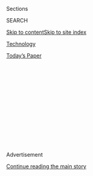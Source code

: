 <div id="app">

<div>

<div>

<div>

<div class="NYTAppHideMasthead css-1q2w90k e1suatyy0">

<div class="section css-ui9rw0 e1suatyy2">

<div class="css-eph4ug er09x8g0">

<div class="css-6n7j50">

</div>

<span class="css-1dv1kvn">Sections</span>

<div class="css-10488qs">

<span class="css-1dv1kvn">SEARCH</span>

</div>

[Skip to content](#site-content)[Skip to site index](#site-index)

</div>

<div id="masthead-section-label" class="css-1wr3we4 eaxe0e00">

[Technology](https://www.nytimes.com/section/technology)

</div>

<div class="css-10698na e1huz5gh0">

</div>

</div>

<div id="masthead-bar-one" class="section hasLinks css-15hmgas e1csuq9d3">

<div class="css-uqyvli e1csuq9d0">

</div>

<div class="css-1uqjmks e1csuq9d1">

</div>

<div class="css-9e9ivx">

[](https://myaccount.nytimes.com/auth/login?response_type=cookie&client_id=vi)

</div>

<div class="css-1bvtpon e1csuq9d2">

[Today’s Paper](https://www.nytimes.com/section/todayspaper)

</div>

</div>

</div>

</div>

<div data-aria-hidden="false">

<div id="site-content" role="main">

<div>

<div class="css-1aor85t" style="opacity:0.000000001;z-index:-1;visibility:hidden">

<div class="css-1hqnpie">

<div class="css-epjblv">

<span class="css-17xtcya">[Technology](/section/technology)</span><span class="css-x15j1o">|</span><span class="css-fwqvlz">India
Proposes Chinese-Style Internet Censorship</span>

</div>

<div class="css-k008qs">

<div class="css-1iwv8en">

<span class="css-18z7m18"></span>

<div>

</div>

</div>

<span class="css-1n6z4y">https://nyti.ms/2UXhaPS</span>

<div class="css-1705lsu">

<div class="css-4xjgmj">

<div class="css-4skfbu" role="toolbar" data-aria-label="Social Media Share buttons, Save button, and Comments Panel with current comment count" data-testid="share-tools">

  - 
  - 
  - 
  - 
    
    <div class="css-6n7j50">
    
    </div>

  - 

</div>

</div>

</div>

</div>

</div>

</div>

<div id="NYT_TOP_BANNER_REGION" class="css-13pd83m">

</div>

<div id="top-wrapper" class="css-1sy8kpn">

<div id="top-slug" class="css-l9onyx">

Advertisement

</div>

[Continue reading the main story](#after-top)

<div class="ad top-wrapper" style="text-align:center;height:100%;display:block;min-height:250px">

<div id="top" class="place-ad" data-position="top" data-size-key="top">

</div>

</div>

<div id="after-top">

</div>

</div>

<div id="sponsor-wrapper" class="css-1hyfx7x">

<div id="sponsor-slug" class="css-19vbshk">

Supported by

</div>

[Continue reading the main story](#after-sponsor)

<div id="sponsor" class="ad sponsor-wrapper" style="text-align:center;height:100%;display:block">

</div>

<div id="after-sponsor">

</div>

</div>

<div class="css-1vkm6nb ehdk2mb0">

# India Proposes Chinese-Style Internet Censorship

</div>

<div class="css-79elbk" data-testid="photoviewer-wrapper">

<div class="css-z3e15g" data-testid="photoviewer-wrapper-hidden">

</div>

<div class="css-1a48zt4 ehw59r15" data-testid="photoviewer-children">

![<span class="css-16f3y1r e13ogyst0" data-aria-hidden="true">Babu Lal
teaching neighbors in Taradand, India, how to use their cellphones to
browse the web. The country’s government is considering broad new powers
to suppress online
content.</span><span class="css-cnj6d5 e1z0qqy90" itemprop="copyrightHolder"><span class="css-1ly73wi e1tej78p0">Credit...</span><span><span>Atul
Loke for The New York
Times</span></span></span>](https://static01.nyt.com/images/2019/02/15/business/15indiacensor1/merlin_121556441_f33419db-157b-49bc-b54a-27d8cfdf6620-articleLarge.jpg?quality=75&auto=webp&disable=upscale)

</div>

</div>

<div class="css-xt80pu e12qa4dv0">

<div class="css-18e8msd">

<div class="css-vp77d3 epjyd6m0">

<div class="css-1baulvz">

By [<span class="css-1baulvz last-byline" itemprop="name">Vindu
Goel</span>](https://www.nytimes.com/by/vindu-goel)

</div>

</div>

  - Feb. 14, 2019

  - 
    
    <div class="css-4xjgmj">
    
    <div class="css-d8bdto" role="toolbar" data-aria-label="Social Media Share buttons, Save button, and Comments Panel with current comment count" data-testid="share-tools">
    
      - 
      - 
      - 
      - 
        
        <div class="css-6n7j50">
        
        </div>
    
      - 
    
    </div>
    
    </div>

</div>

</div>

<div class="section meteredContent css-1r7ky0e" name="articleBody" itemprop="articleBody">

<div class="css-1fanzo5 StoryBodyCompanionColumn">

<div class="css-53u6y8">

NEW DELHI — India’s government has proposed giving itself vast new
powers to suppress internet content, igniting a heated battle with
global technology giants and prompting comparisons to censorship in
China.

Under the [proposed
rules](https://meity.gov.in/content/comments-suggestions-invited-draft-%E2%80%9C-information-technology-intermediary-guidelines),
Indian officials could demand that Facebook, Google, Twitter,
[TikTok](https://www.nytimes.com/2018/09/28/technology/bytedance-fundraising-toutiao-tiktok.html)
and others remove posts or videos that they deem libelous, invasive of
privacy, hateful or deceptive. Internet companies would also have to
build automated screening tools to block Indians from seeing “unlawful
information or content.” Another provision would weaken the privacy
protections of messaging services like WhatsApp so that the authorities
could trace messages back to their original senders.

The new rules could be imposed by Prime Minister Narendra Modi’s
government anytime after the public comment period ends on Thursday
night. The administration has been eager to get them in place before the
date is set for this spring’s national elections, which will prompt
special pre-election rules limiting new policies.

Civil liberties groups and other critics said the changes would violate
constitutional protections for free speech and privacy and put India in
the same league as autocratic countries like China and Russia. Some of
them suggested that the Modi administration was rushing to adopt the
regulations so it could more easily pressure the tech platforms to
remove social media posts by political opponents in the coming election.

</div>

</div>

<div class="css-1fanzo5 StoryBodyCompanionColumn">

<div class="css-53u6y8">

“The proposed changes have an authoritarian bent,” said Apar Gupta,
executive director of the Internet Freedom Foundation, a digital rights
group, which plans to challenge the rules in court if they are enacted.
“This is very similar to what China does to its citizens, where it
polices their every move and tracks their every post on social media.”

</div>

</div>

<div style="max-width:100%;margin:0 auto">

<div id="100000003820245" class="css-17dprlf" data-slug="tech-newsletter-signup" style="max-width:630px">

</div>

</div>

<div class="css-1fanzo5 StoryBodyCompanionColumn">

<div class="css-53u6y8">

India’s proposals add to the growing resistance worldwide against
internet behemoths like Google and Facebook, which once flourished
largely unimpeded. In Europe, officials last year [enacted tough new
rules](https://www.nytimes.com/2018/05/24/technology/europe-gdpr-privacy.html)
to protect people’s online data, forcing the companies to change some
practices. China has long used [a system of internet
filters](https://www.nytimes.com/interactive/2018/11/18/world/asia/china-internet.html),
known as the Great Firewall, to block content and shut out global tech
companies. And [in a 2017
review](https://www.nytimes.com/2017/09/17/technology/facebook-government-regulations.html),
The New York Times tallied more than 50 countries that had passed laws
in recent years to gain greater control over how their people use the
web.

The result may be a splintering internet, where a onetime unified
information superhighway has become increasingly restricted in certain
areas. In India, the [government has used laws to nudge people
away](https://www.nytimes.com/2018/08/31/technology/india-technology-american-giants.html)
from the American tech giants and toward [local
competitors](https://www.nytimes.com/2019/01/30/technology/amazon-walmart-flipkart-india.html?rref=collection%2Fbyline%2Fvindu-goel&action=click&contentCollection=undefined&region=stream&module=stream_unit&version=latest&contentPlacement=1&pgtype=collection),
such as ShareChat, a social network that operates only in Indian
languages, and Reliance Jio, a cellphone giant bankrolled by India’s
richest man.

Mishi Choudhary, founder of SFLC.in, a legal advocacy group in New
Delhi, said Indian governments had tried for nearly a decade to exercise
more control over internet content but had been restrained by the
courts. Now the government is trying again, she said.

</div>

</div>

<div class="css-1fanzo5 StoryBodyCompanionColumn">

<div class="css-53u6y8">

“Ministers have said these companies will have to comply with Indian
rules, and Indian rules are pretty regressive,” said Ms. Choudhary,
whose group filed comments opposing the new rules. “We have Indian
morality. We have to keep law and order. And we cannot hurt religious
sentiments.”

India’s Ministry of Electronics and Information Technology, which
proposed [the online content
changes](https://meity.gov.in/content/comments-suggestions-invited-draft-%E2%80%9C-information-technology-intermediary-guidelines),
has said the new rules simply build on existing laws and are necessary
to combat false and illegal information on social media. The regulations
also seek to hold foreign tech companies — including Chinese app makers
that have little presence in India now — more accountable. Companies
with more than five million Indian users would be required to set up a
local subsidiary and appoint leaders based in the country.

Ajay Sawhney, the information technology secretary, did not respond to
requests for an interview. Officials have privately suggested that they
will consider the public responses to their draft rules and make
adjustments before issuing a final version.

</div>

</div>

<div class="css-79elbk" data-testid="photoviewer-wrapper">

<div class="css-z3e15g" data-testid="photoviewer-wrapper-hidden">

</div>

<div class="css-1a48zt4 ehw59r15" data-testid="photoviewer-children">

![<span class="css-16f3y1r e13ogyst0" data-aria-hidden="true">Ravi
Shankar Prasad, India’s law and information technology minister, has
repeatedly criticized WhatsApp’s response to a wave of killings in India
last year related to false rumors on the
service.</span><span class="css-cnj6d5 e1z0qqy90" itemprop="copyrightHolder"><span class="css-1ly73wi e1tej78p0">Credit...</span><span>Anindito
Mukherjee/Reuters</span></span>](https://static01.nyt.com/images/2019/02/15/business/15indiacensor3/merlin_84188417_64efdb4a-c02d-4096-b891-44f3c9782b26-articleLarge.jpg?quality=75&auto=webp&disable=upscale)

</div>

</div>

<div class="css-1fanzo5 StoryBodyCompanionColumn">

<div class="css-53u6y8">

Working independently as well as through trade groups, Microsoft,
Facebook and dozens of other tech companies are fighting back against
the proposals. They criticized the rules as technically impractical and
said they were a sharp departure from how the rest of the world
regulates “data intermediaries,” a term for companies that host data
provided by their customers and users.

In most countries, including under India’s existing laws, such
intermediaries are given a “safe harbor.” That means they are exempted
from responsibility for illegal or inappropriate content posted on their
services, as long as they remove it once notified by a court or another
designated authority.

In a [filing with the
ministry](https://meity.gov.in/content/addendum1-comments-received-publicstakeholders-draft-%E2%80%9C-information-technology-intermediary)
last week, Microsoft said that complying with India’s new standards
would be “impossible from the process, legal and technology point of
view.”

</div>

</div>

<div class="css-1fanzo5 StoryBodyCompanionColumn">

<div class="css-53u6y8">

The company — whose Hyderabad-born chief executive, Satya Nadella, is a
business icon in India — said the proposal lumped together all
intermediaries, as varied as social networks and Wi-Fi hot spots, even
though each has a different level of control over content that flows
through it. In the filing, Microsoft said it would be difficult to
screen out gambling content, as the rules would require. Filtering the
full range of content demanded by the government would not only violate
privacy and freedom of expression, the company wrote, but would also be
so challenging that “the cost of even attempting compliance will be
prohibitive.”

Trade groups representing the largest tech companies have made similar
arguments in their filings.

Last week, WhatsApp, which is owned by Facebook and has some 250 million
active users in India, said it could not meet the proposed requirement
that it trace viral messages to their origin without destroying the
privacy protections that are core to the service.

“WhatsApp cares deeply about creating a space for private conversations
online,” Carl Woog, a company spokesman, said at a news conference in
New Delhi. He said the proposed rules “would require us to re-architect
WhatsApp, leading to a different product, one that would not be
fundamentally private.”

</div>

</div>

<div class="css-79elbk" data-testid="photoviewer-wrapper">

<div class="css-z3e15g" data-testid="photoviewer-wrapper-hidden">

</div>

<div class="css-1a48zt4 ehw59r15" data-testid="photoviewer-children">

<div class="css-1xdhyk6 erfvjey0">

<span class="css-1ly73wi e1tej78p0">Image</span>

<div class="css-zjzyr8">

<div data-testid="lazyimage-container" style="height:257.77777777777777px">

</div>

</div>

</div>

<span class="css-16f3y1r e13ogyst0" data-aria-hidden="true">Indian
authorities are struggling to deal with inflammatory messages that
spread on social platforms. They shut down the entire internet in 2017
in the state of Punjab just before a popular spiritual guru was
convicted on rape charges. That did not stop his followers from flooding
the streets, and at least 30 people died in the
violence.</span><span class="css-cnj6d5 e1z0qqy90" itemprop="copyrightHolder"><span class="css-1ly73wi e1tej78p0">Credit...</span><span>Narinder
Nanu/Agence France-Presse — Getty Images</span></span>

</div>

</div>

<div class="css-1fanzo5 StoryBodyCompanionColumn">

<div class="css-53u6y8">

Google and Facebook declined to comment beyond filings made by the
industry groups to which they belong. Twitter, which is [jousting with
India’s
Parliament](https://economictimes.indiatimes.com/tech/internet/house-panel-gives-twitter-15-days-to-present-ceo-jack-dorsey/articleshow/67951655.cms)
over claims that it suppresses right-wing content, said in a statement
that it hoped that any changes to the rules would “strike a careful
balance that protects important values such as freedom of expression.”

India began signaling last year that it [planned to impose tough
rules](https://www.nytimes.com/2018/08/31/technology/india-technology-american-giants.html)
on the tech industry, ending the free rein that American tech giants
have long enjoyed in this country of 1.3 billion people, which has been
the world’s fastest-growing market for new internet users. Among other
things, officials discussed European-style limits on what big internet
companies can do with users’ personal data.

The newest proposals on internet content were introduced at a private
meeting with tech companies [in
December](https://meity.gov.in/content/comments-suggestions-invited-draft-%E2%80%9C-information-technology-intermediary-guidelines).
They were on track for quick passage until the details [leaked to The
Indian
Express](https://indianexpress.com/article/india/it-act-amendments-data-privacy-freedom-of-speech-fb-twitter-5506572/),
a local newspaper, which prompted the government to invite broader
feedback.

</div>

</div>

<div class="css-1fanzo5 StoryBodyCompanionColumn">

<div class="css-53u6y8">

Officials have offered little public explanation for the proposals,
beyond a desire to curb the kind of [false rumors about child kidnappers
that spread on
WhatsApp](https://www.nytimes.com/interactive/2018/11/23/technology/whatsapp-india-killings-ES.html)
a year ago and that incited angry mobs to kill two dozen innocent
people. That wave of violence has since subsided.

The coming national election has added urgency to the proposals. India’s
Election Commission, which administers national and state elections, is
considering a ban on all social media content and ads aimed at
influencing voters for the 48 hours before voting begins, according to
an internal report obtained by the news media. To buttress its legal
authority to order such a ban, the commission wrote to the I.T. ministry
last week asking it to amend the new rules to specifically prohibit
online content that violates election laws or commission orders.

One of the biggest cheerleaders for the new rules was Reliance Jio, a
fast-growing mobile phone company controlled by Mukesh Ambani, India’s
richest industrialist. Mr. Ambani, an ally of Mr. Modi, has made no
secret of his plans to turn Reliance Jio into an all-purpose information
service that offers streaming video and music, messaging, money
transfer, online shopping, and home broadband services.

In a filing last week, Reliance Jio said the new rules were necessary to
combat “miscreants” and urged the government to ignore free-speech
protests. The company also said that encrypted messaging services like
WhatsApp, “although perceivably beneficial to users, are detrimental to
national interest and hence should not be allowed.”

</div>

</div>

</div>

<div>

</div>

<div>

</div>

<div>

</div>

<div>

<div id="bottom-wrapper" class="css-1ede5it">

<div id="bottom-slug" class="css-l9onyx">

Advertisement

</div>

[Continue reading the main story](#after-bottom)

<div id="bottom" class="ad bottom-wrapper" style="text-align:center;height:100%;display:block;min-height:90px">

</div>

<div id="after-bottom">

</div>

</div>

</div>

</div>

</div>

## Site Index

<div>

</div>

## Site Information Navigation

  - [© <span>2020</span> <span>The New York Times
    Company</span>](https://help.nytimes.com/hc/en-us/articles/115014792127-Copyright-notice)

<!-- end list -->

  - [NYTCo](https://www.nytco.com/)
  - [Contact
    Us](https://help.nytimes.com/hc/en-us/articles/115015385887-Contact-Us)
  - [Work with us](https://www.nytco.com/careers/)
  - [Advertise](https://nytmediakit.com/)
  - [T Brand Studio](http://www.tbrandstudio.com/)
  - [Your Ad
    Choices](https://www.nytimes.com/privacy/cookie-policy#how-do-i-manage-trackers)
  - [Privacy](https://www.nytimes.com/privacy)
  - [Terms of
    Service](https://help.nytimes.com/hc/en-us/articles/115014893428-Terms-of-service)
  - [Terms of
    Sale](https://help.nytimes.com/hc/en-us/articles/115014893968-Terms-of-sale)
  - [Site Map](https://spiderbites.nytimes.com)
  - [Help](https://help.nytimes.com/hc/en-us)
  - [Subscriptions](https://www.nytimes.com/subscription?campaignId=37WXW)

</div>

</div>

</div>

</div>
